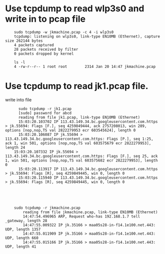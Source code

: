 


# Use tcpdump to read  wlp3s0  and write in to pcap file

		sudo tcpdump -w jkmachine.pcap -c 4 -i wlp3s0
		tcpdump: listening on wlp3s0, link-type EN10MB (Ethernet), capture size 262144 bytes
		4 packets captured
		28 packets received by filter
		0 packets dropped by kernel

		ls -l 
		4 -rw-r--r-- 1 root	root    	2314 Jan 20 14:47 jkmachine.pcap	


# Use tcpdump to read jk1.pcap file.

write into file 




	      sudo tcpdump -r jk1.pcap
	      [sudo] password for abcd
	      reading from file jk1.pcap, link-type EN10MB (Ethernet)
	      15:03:20.103702 IP 113.43.149.34.bc.googleusercontent.com.https > jk.55694: Flags [F.], seq 4259849444, ack 2757208013, win 289, options [nop,nop,TS val 2822279953 ecr 603545624], length 0
	      15:03:20.106087 IP jk.55694 > 113.43.149.34.bc.googleusercontent.com.https: Flags [P.], seq 1:25, ack 1, win 501, options [nop,nop,TS val 603575679 ecr 2822279953], length 24
      	15:03:20.107332 IP jk.55694 > 113.43.149.34.bc.googleusercontent.com.https: Flags [F.], seq 25, ack 1, win 501, options [nop,nop,TS val 603575682 ecr 2822279953], length 0
	      15:03:20.113917 IP 113.43.149.34.bc.googleusercontent.com.https > jk.55694: Flags [R], seq 4259849445, win 0, length 0
	      15:03:20.115940 IP 113.43.149.34.bc.googleusercontent.com.https > jk.55694: Flags [R], seq 4259849445, win 0, length 0
	      
	      
	      
	      
	      
		sudo tcpdump -r jkmachine.pcap
			reading from file jkmachine.pcap, link-type EN10MB (Ethernet)
			14:47:54.496965 ARP, Request who-has 192.168.1.7 tell _gateway, length 28
			14:47:55.009322 IP jk.35166 > maa05s28-in-f14.1e100.net.443: UDP, length 1357
			14:47:55.011909 IP jk.35166 > maa05s28-in-f14.1e100.net.443: UDP, length 660
			14:47:55.015166 IP jk.35166 > maa05s28-in-f14.1e100.net.443: UDP, length 41

